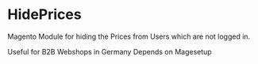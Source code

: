 # HidePrices
Magento Module for hiding the Prices from Users which are not logged in. 

Useful for B2B Webshops in Germany 
Depends on Magesetup
